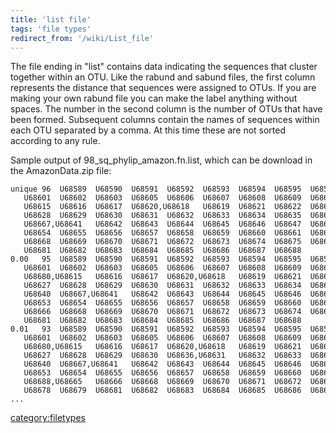 ```yaml
---
title: 'list file'
tags: 'file types'
redirect_from: '/wiki/List_file'
---
```

The file ending in \"list\" contains data indicating the sequences that
cluster together within an OTU. Like the rabund and sabund files, the
first column represents the distance that sequences were assigned to
OTUs. If you are making your own rabund file you can make the label
anything without spaces. The number in the second column is the number
of OTUs that have been formed. Subsequent columns contain the names of
sequences within each OTU separated by a comma. At this time these are
not sorted according to any rule.

Sample output of 98\_sq\_phylip\_amazon.fn.list, which can be download
in the AmazonData.zip file:

    unique 96  U68589  U68590  U68591  U68592  U68593  U68594  U68595  U68596  U68597  U68598  U68599  U68600
       U68601  U68602  U68603  U68605  U68606  U68607  U68608  U68609  U68610  U68611  U68612  U68613  U68614
       U68615  U68616  U68617  U68620,U68618   U68619  U68621  U68622  U68623  U68624  U68625  U68626  U68627
       U68628  U68629  U68630  U68631  U68632  U68633  U68634  U68635  U68636  U68637  U68638  U68639  U68640
       U68667,U68641   U68642  U68643  U68644  U68645  U68646  U68647  U68648  U68649  U68651  U68652  U68653
       U68654  U68655  U68656  U68657  U68658  U68659  U68660  U68661  U68662  U68663  U68664  U68665  U68666
       U68668  U68669  U68670  U68671  U68672  U68673  U68674  U68675  U68676  U68677  U68678  U68679  U68680
       U68681  U68682  U68683  U68684  U68685  U68686  U68687  U68688  
    0.00   95  U68589  U68590  U68591  U68592  U68593  U68594  U68595  U68596  U68597  U68598  U68599  U68600
       U68601  U68602  U68603  U68605  U68606  U68607  U68608  U68609  U68610  U68611  U68612  U68613  U68614
       U68680,U68615   U68616  U68617  U68620,U68618   U68619  U68621  U68622  U68623  U68624  U68625  U68626
       U68627  U68628  U68629  U68630  U68631  U68632  U68633  U68634  U68635  U68636  U68637  U68638  U68639
       U68640  U68667,U68641   U68642  U68643  U68644  U68645  U68646  U68647  U68648  U68649  U68651  U68652
       U68653  U68654  U68655  U68656  U68657  U68658  U68659  U68660  U68661  U68662  U68663  U68664  U68665
       U68666  U68668  U68669  U68670  U68671  U68672  U68673  U68674  U68675  U68676  U68677  U68678  U68679
       U68681  U68682  U68683  U68684  U68685  U68686  U68687  U68688  
    0.01   93  U68589  U68590  U68591  U68592  U68593  U68594  U68595  U68596  U68597  U68598  U68599  U68600
       U68601  U68602  U68603  U68605  U68606  U68607  U68608  U68609  U68610  U68611  U68612  U68613  U68614
       U68680,U68615   U68616  U68617  U68620,U68618   U68619  U68621  U68622  U68623  U68624  U68625  U68626
       U68627  U68628  U68629  U68630  U68636,U68631   U68632  U68633  U68634  U68635  U68637  U68638  U68639
       U68640  U68667,U68641   U68642  U68643  U68644  U68645  U68646  U68647  U68648  U68649  U68651  U68652
       U68653  U68654  U68655  U68656  U68657  U68658  U68659  U68660  U68661  U68662  U68663  U68664
       U68688,U68665   U68666  U68668  U68669  U68670  U68671  U68672  U68673  U68674  U68675  U68676  U68677
       U68678  U68679  U68681  U68682  U68683  U68684  U68685  U68686  U68687  
    ...

[category:filetypes](Category:FileTypes)
